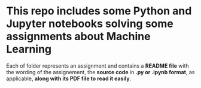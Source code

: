 ﻿# This repo includes some Python and Jupyter notebooks solving some assignments about Machine Learning

Each of folder represents an assignment and contains a **README file** with the wording of the assignement, the **source code** in **.py or .ipynb format**, as applicable, **along with its PDF file to read it easily**. 
